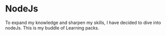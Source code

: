# NodeJs
To expand my knowledge and sharpen my skills, I have decided to dive into nodeJs.  This is my buddle of Learning packs.
